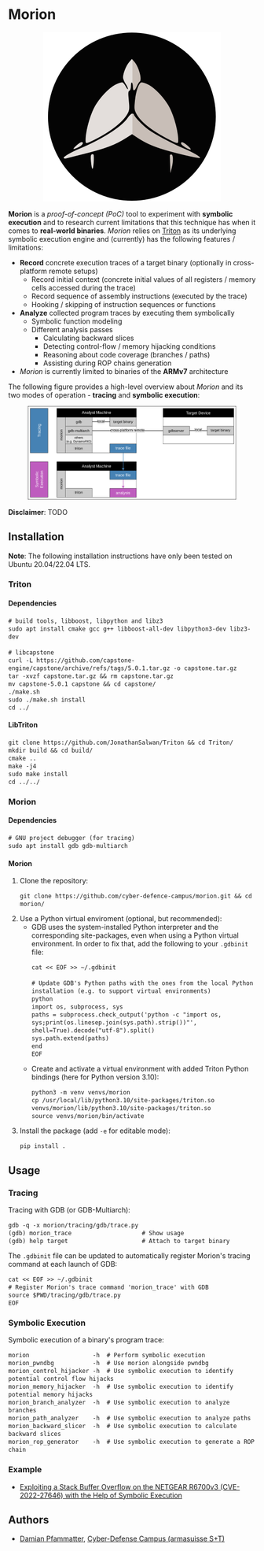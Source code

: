 # Morion
<!--TODO--------------------------------------------------------------------------------------------
--------------------------------------------------------------------------------------------------->

<p align="center">
  <img src="./images/Morion_Logo.svg" alt="Morion Logo"/>
</p>

**Morion** is a *proof-of-concept (PoC)* tool to experiment with **symbolic execution** and to
research current limitations that this technique has when it comes to **real-world binaries**.
*Morion* relies on [Triton](https://triton-library.github.io/) as its underlying symbolic execution
engine and (currently) has the following features / limitations:
- **Record** concrete execution traces of a target binary (optionally in cross-platform remote setups)
  - Record initial context (concrete initial values of all registers / memory cells accessed during the trace)
  - Record sequence of assembly instructions (executed by the trace)
  - Hooking / skipping of instruction sequences or functions
- **Analyze** collected program traces by executing them symbolically
  - Symbolic function modeling
  - Different analysis passes
    - Calculating backward slices
    - Detecting control-flow / memory hijacking conditions
    - Reasoning about code coverage (branches / paths)
    - Assisting during ROP chains generation
- *Morion* is currently limited to binaries of the **ARMv7** architecture

The following figure provides a high-level overview about *Morion* and its two modes of operation -
**tracing** and **symbolic execution**:

<figure>
  <img src="./images/Morion_Overview.svg" alt="Morion Overview"/>
</figure>

**Disclaimer**: TODO

## Installation
**Note**: The following installation instructions have only been tested on Ubuntu 20.04/22.04 LTS.
### Triton
#### Dependencies
```shell
# build tools, libboost, libpython and libz3
sudo apt install cmake gcc g++ libboost-all-dev libpython3-dev libz3-dev

# libcapstone
curl -L https://github.com/capstone-engine/capstone/archive/refs/tags/5.0.1.tar.gz -o capstone.tar.gz
tar -xvzf capstone.tar.gz && rm capstone.tar.gz
mv capstone-5.0.1 capstone && cd capstone/
./make.sh
sudo ./make.sh install
cd ../
```
#### LibTriton
```shell
git clone https://github.com/JonathanSalwan/Triton && cd Triton/
mkdir build && cd build/
cmake ..
make -j4
sudo make install
cd ../../
```
### Morion
#### Dependencies
```shell
# GNU project debugger (for tracing)
sudo apt install gdb gdb-multiarch
```
#### Morion
1. Clone the repository:
    ```shell
    git clone https://github.com/cyber-defence-campus/morion.git && cd morion/
    ```
2. Use a Python virtual enviroment (optional, but recommended):
    - GDB uses the system-installed Python interpreter and the corresponding site-packages, even when using a Python virtual environment. In order to fix that, add the following to your `.gdbinit` file:    
      ```shell
      cat << EOF >> ~/.gdbinit

      # Update GDB's Python paths with the ones from the local Python installation (e.g. to support virtual environments)
      python
      import os, subprocess, sys
      paths = subprocess.check_output('python -c "import os, sys;print(os.linesep.join(sys.path).strip())"', shell=True).decode("utf-8").split()
      sys.path.extend(paths)
      end
      EOF
      ```
    - Create and activate a virtual environment with added Triton Python bindings (here for Python version 3.10):
      ```shell
      python3 -m venv venvs/morion
      cp /usr/local/lib/python3.10/site-packages/triton.so venvs/morion/lib/python3.10/site-packages/triton.so
      source venvs/morion/bin/activate
      ```
3. Install the package (add `-e` for editable mode):
    ```shell
    pip install .
    ```
## Usage
### Tracing
Tracing with GDB (or GDB-Multiarch):
```shell
gdb -q -x morion/tracing/gdb/trace.py
(gdb) morion_trace                    # Show usage
(gdb) help target                     # Attach to target binary
```
The `.gdbinit` file can be updated to automatically register Morion's tracing command at each launch of GDB:
```shell
cat << EOF >> ~/.gdbinit
# Register Morion's trace command 'morion_trace' with GDB 
source $PWD/tracing/gdb/trace.py
EOF
```
### Symbolic Execution
Symbolic execution of a binary's program trace:
```shell
morion                  -h  # Perform symbolic execution
morion_pwndbg           -h  # Use morion alongside pwndbg
morion_control_hijacker -h  # Use symbolic execution to identify potential control flow hijacks
morion_memory_hijacker  -h  # Use symbolic execution to identify potential memory hijacks
morion_branch_analyzer  -h  # Use symbolic execution to analyze branches
morion_path_analyzer    -h  # Use symbolic execution to analyze paths
morion_backward_slicer  -h  # Use symbolic execution to calculate backward slices
morion_rop_generator    -h  # Use symbolic execution to generate a ROP chain
```
### Example
- [Exploiting a Stack Buffer Overflow on the NETGEAR R6700v3 (CVE-2022-27646) with the Help of Symbolic Execution](https://github.com/cyber-defence-campus/netgear_r6700v3_circled)
## Authors
- [Damian Pfammatter](https://github.com/pdamian), [Cyber-Defense Campus (armasuisse S+T)](https://www.cydcampus.admin.ch/)
